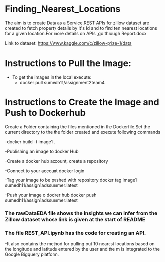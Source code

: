 # Finding_Nearest_Locations
The aim is to create Data as a Service.REST APIs for zillow dataset are created to fetch property details by it's Id and 
to find ten nearest locations for a given location.For more details on APIs ,go through Report.docx

Link to dataset: https://www.kaggle.com/c/zillow-prize-1/data

# Instructions to Pull the Image:

- To get the images in the local execute: 
   - docker pull sumedh11/assignment2team4
   
# Instructions to Create the Image and Push to Dockerhub
Create a Folder containing the files mentioned in the Dockerfile.Set the current directory to the the folder created and 
execute following commands

-docker build -t image1 .

-Publishing an image to docker Hub

-Create a docker hub account, create a repository

-Connect to your account
docker login

-Tag your image to be pushed with repository
docker tag image1 sumedh11/assign1adssummer:latest

-Push your image o docker hub
docker push sumedh11/assign1adssummer:latest
 
### The rawDataEDA file shows the insights we can infer from the Zillow dataset whose link is given at the start of README 

### The file REST_API.ipynb has the code for creating an API.

-It also contains the method for pulling out 10 nearest locations based on the longitude and latitude entered by the user and 
the m is integrated to the Google Bigquery platform.

